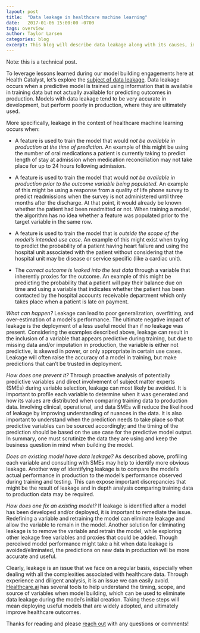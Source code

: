 ```yaml
---
layout: post
title:  "Data leakage in healthcare machine learning"
date:   2017-01-06 15:00:00 -0700
tags: overview
author: Taylor Larsen
categories: blog
excerpt: This blog will describe data leakage along with its causes, impacts, and fixes in the context of healthcare machine learning
---
```


Note: this is a technical post.

To leverage lessons learned during our model building engagements here at Health Catalyst, let’s explore the [subject of data leakage](http://citeseerx.ist.psu.edu/viewdoc/download?doi=10.1.1.365.7769&rep=rep1&type=pdf). Data leakage occurs when a predictive model is trained using information that is available in training data but not actually available for predicting outcomes in production. Models with data leakage tend to be very accurate in development, but perform poorly in production, where they are ultimately used.

More specifically, leakage in the context of healthcare machine learning occurs when:
- A feature is used to train the model that would *not be available in production at the time of prediction*. An example of this might be using the number of oral medications a patient is currently taking to predict length of stay at admission when medication reconciliation may not take place for up to 24 hours following admission. 

- A feature is used to train the model that would *not be available in production prior to the outcome variable being populated*. An example of this might be using a response from a quality of life phone survey to predict readmissions when the survey is not administered until three months after the discharge. At that point, it would already be known whether the patient had been readmitted or not. When training a model, the algorithm has no idea whether a feature was populated prior to the target variable in the same row.

- A feature is used to train the model that is *outside the scope of the model’s intended use case*. An example of this might exist when trying to predict the probability of a patient having heart failure and using the hospital unit associated with the patient without considering that the hospital unit may be disease or service specific (like a cardiac unit).

- The *correct outcome is leaked into the test data* through a variable that inherently proxies for the outcome. An example of this might be predicting the probability that a patient will pay their balance due on time and using a variable that indicates whether the patient has been contacted by the hospital accounts receivable department which only takes place when a patient is late on payment. 

*What can happen?* Leakage can lead to poor generalization, overfitting, and over-estimation of a model’s performance. The ultimate negative impact of leakage is the deployment of a less useful model than if no leakage was present. Considering the examples described above, leakage can result in the inclusion of a variable that appears predictive during training, but due to missing data and/or imputation in production, the variable is either not predictive, is skewed in power, or only appropriate in certain use cases. Leakage will often raise the accuracy of a model in training, but make predictions that can’t be trusted in deployment.

*How does one prevent it?* Through proactive analysis of potentially predictive variables and direct involvement of subject matter experts (SMEs) during variable selection, leakage can most likely be avoided. It is important to profile each variable to determine when it was generated and how its values are distributed when comparing training data to production data. Involving clinical, operational, and data SMEs will reduce the likelihood of leakage by improving understanding of nuances in the data. It is also important to understand when the prediction needs to take place so that predictive variables can be sourced accordingly; and the timing of the prediction should be based on the use case for the predictive model output. In summary, one must scrutinize the data they are using and keep the business question in mind when building the model.

*Does an existing model have data leakage?* As described above, profiling each variable and consulting with SMEs may help to identify more obvious leakage. Another way of identifying leakage is to compare the model’s actual performance in production to the model’s performance observed during training and testing. This can expose important discrepancies that might be the result of leakage and in depth analysis comparing training data to production data may be required.

*How does one fix an existing model?* If leakage is identified after a model has been developed and/or deployed, it is important to remediate the issue. Redefining a variable and retraining the model can eliminate leakage and allow the variable to remain in the model. Another solution for eliminating leakage is to remove the variable and retrain the model, while exploring other leakage free variables and proxies that could be added. Though perceived model performance might take a hit when data leakage is avoided/eliminated, the predictions on new data in production will be more accurate and useful.

Clearly, leakage is an issue that we face on a regular basis, especially when dealing with all the complexities associated with healthcare data. Through experience and diligent analysis, it is an issue we can easily avoid. [Healthcare.ai](http://healthcare.ai/) has several tools to help understand the timing, scope, and source of variables when model building, which can be used to eliminate data leakage during the model’s initial creation. Taking these steps will mean deploying useful models that are widely adopted, and ultimately improve healthcare outcomes. 

Thanks for reading and please [reach out](http://healthcare.ai/contact) with any questions or comments!
